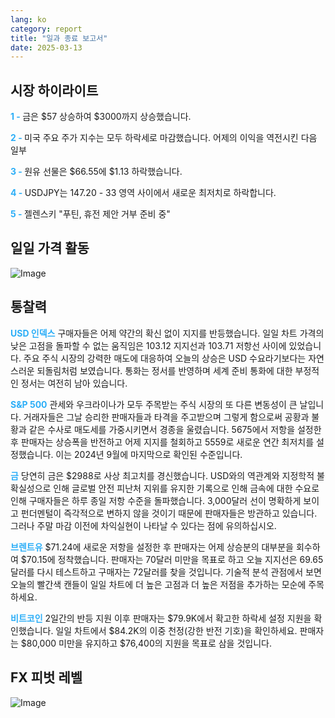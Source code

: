 ```yaml
---
lang: ko
category: report
title: "일과 종료 보고서"
date: 2025-03-13
---
```



<h2>시장 하이라이트</h2>
<strong style="color: #2caef7;">1 - </strong> 금은 $57 상승하여 $3000까지 상승했습니다.

<strong style="color: #2caef7;">2 - </strong> 미국 주요 주가 지수는 모두 하락세로 마감했습니다. 어제의 이익을 역전시킨 다음 일부

<strong style="color: #2caef7;">3 - </strong> 원유 선물은 $66.55에 $1.13 하락했습니다.

<strong style="color: #2caef7;">4 - </strong> USDJPY는 147.20 - 33 영역 사이에서 새로운 최저치로 하락합니다.

<strong style="color: #2caef7;">5 - </strong> 젤렌스키 "푸틴, 휴전 제안 거부 준비 중"



<h2>일일 가격 활동</h2>
<img src="https://markleighedu.github.io/img/Mar-2025/13-Mar-2025/price.jpg" alt="Image"/>

<h2>통찰력</h2>
<strong style="color: #2caef7;">USD 인덱스</strong> 구매자들은 어제 약간의 확신 없이 지지를 반등했습니다. 일일 차트 가격의 낮은 고점을 돌파할 수 없는 움직임은 103.12 지지선과 103.71 저항선 사이에 있었습니다. 주요 주식 시장의 강력한 매도에 대응하여 오늘의 상승은 USD 수요라기보다는 자연스러운 되돌림처럼 보였습니다. 통화는 정서를 반영하며 세계 준비 통화에 대한 부정적인 정서는 여전히 남아 있습니다.  

<strong style="color: #2caef7;">S&P 500</strong> 관세와 우크라이나가 모두 주목받는 주식 시장의 또 다른 변동성이 큰 날입니다. 거래자들은 그날 승리한 판매자들과 타격을 주고받으며 그렇게 함으로써 공황과 불황과 같은 수사로 매도세를 가중시키면서 경종을 울렸습니다. 5675에서 저항을 설정한 후 판매자는 상승폭을 반전하고 어제 지지를 철회하고 5559로 새로운 연간 최저치를 설정했습니다. 이는 2024년 9월에 마지막으로 확인된 수준입니다.

<strong style="color: #2caef7;">금</strong> 당연히 금은 $2988로 사상 최고치를 경신했습니다. USD와의 역관계와 지정학적 불확실성으로 인해 글로벌 안전 피난처 지위를 유지한 기록으로 인해 금속에 대한 수요로 인해 구매자들은 하루 종일 저항 수준을 돌파했습니다. 3,000달러 선이 명확하게 보이고 펀더멘털이 즉각적으로 변하지 않을 것이기 때문에 판매자들은 방관하고 있습니다. 그러나 주말 마감 이전에 차익실현이 나타날 수 있다는 점에 유의하십시오.   

<strong style="color: #2caef7;">브렌트유</strong> $71.24에 새로운 저항을 설정한 후 판매자는 어제 상승분의 대부분을 회수하여 $70.15에 정착했습니다. 판매자는 70달러 미만을 목표로 하고 오늘 지지선은 69.65달러를 다시 테스트하고 구매자는 72달러를 찾을 것입니다. 기술적 분석 관점에서 보면 오늘의 빨간색 캔들이 일일 차트에 더 높은 고점과 더 높은 저점을 추가하는 모순에 주목하세요.

<strong style="color: #2caef7;">비트코인</strong> 2일간의 반등 지원 이후 판매자는 $79.9K에서 확고한 하락세 설정 지원을 확인했습니다. 일일 차트에서 $84.2K의 이중 천정(강한 반전 기호)을 확인하세요. 판매자는 $80,000 미만을 유지하고 $76,400의 지원을 목표로 삼을 것입니다.



<h2>FX 피벗 레벨</h2>
<img src="https://markleighedu.github.io/img/Mar-2025/13-Mar-2025/pivot.jpg" alt="Image"/>